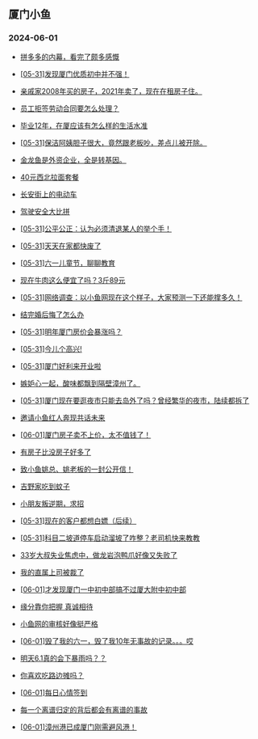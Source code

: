 ## 厦门小鱼 
### 2024-06-01

+ [拼多多的内幕，看完了颇多感慨](http://bbs.xmfish.com/read-htm-tid-18198194.html)

+ [[05-31]发现厦门优质初中并不强！](http://bbs.xmfish.com/read-htm-tid-18198345.html)

+ [亲戚家2008年买的房子，2021年卖了，现在在租房子住。](http://bbs.xmfish.com/read-htm-tid-18198401.html)

+ [员工拒签劳动合同要怎么处理？](http://bbs.xmfish.com/read-htm-tid-18198247.html)

+ [毕业12年，在厦应该有怎么样的生活水准](http://bbs.xmfish.com/read-htm-tid-18198249.html)

+ [[05-31]保洁阿姨胆子很大，竟然跟老板吵，差点儿被开除。](http://bbs.xmfish.com/read-htm-tid-18198350.html)

+ [金龙鱼是外资企业，全是转基因。](http://bbs.xmfish.com/read-htm-tid-18198314.html)

+ [40元西北拉面套餐](http://bbs.xmfish.com/read-htm-tid-18198400.html)

+ [长安街上的电动车](http://bbs.xmfish.com/read-htm-tid-18198181.html)

+ [驾驶安全大比拼](http://bbs.xmfish.com/read-htm-tid-18198184.html)

+ [[05-31]公平公正：认为必须清退某人的举个手！](http://bbs.xmfish.com/read-htm-tid-18198470.html)

+ [[05-31]天天在家都快废了](http://bbs.xmfish.com/read-htm-tid-18198444.html)

+ [[05-31]六一儿童节，聊聊教育](http://bbs.xmfish.com/read-htm-tid-18198471.html)

+ [现在牛肉这么便宜了吗？3斤89元](http://bbs.xmfish.com/read-htm-tid-18198465.html)

+ [[05-31]网络调查：以小鱼网现在这个样子，大家预测一下还能撑多久！](http://bbs.xmfish.com/read-htm-tid-18198388.html)

+ [结完婚后悔了怎么办](http://bbs.xmfish.com/read-htm-tid-18198351.html)

+ [[05-31]明年厦门房价会暴涨吗？](http://bbs.xmfish.com/read-htm-tid-18198521.html)

+ [[05-31]今儿个高兴!](http://bbs.xmfish.com/read-htm-tid-18198530.html)

+ [[05-31]厦门好利来开业啦](http://bbs.xmfish.com/read-htm-tid-18198435.html)

+ [嫉妒心一起，酸味都飘到隔壁漳州了。](http://bbs.xmfish.com/read-htm-tid-18198578.html)

+ [[05-31]厦门现在要逛夜市只能去岛外了吗？曾经繁华的夜市，陆续都拆了](http://bbs.xmfish.com/read-htm-tid-18198421.html)

+ [邀请小鱼红人奔现共话未来](http://bbs.xmfish.com/read-htm-tid-18198597.html)

+ [[06-01]厦门房子卖不上价，太不值钱了！](http://bbs.xmfish.com/read-htm-tid-18198666.html)

+ [有房子比没房子好多了](http://bbs.xmfish.com/read-htm-tid-18198544.html)

+ [致小鱼姚总、姚老板的一封公开信！](http://bbs.xmfish.com/read-htm-tid-18198677.html)

+ [吉野家吃到蚊子](http://bbs.xmfish.com/read-htm-tid-18198560.html)

+ [小朋友叛逆期，求招](http://bbs.xmfish.com/read-htm-tid-18198553.html)

+ [[05-31]现在的客户都想白嫖（后续）](http://bbs.xmfish.com/read-htm-tid-18198594.html)

+ [[05-31]科目二坡道停车启动溜坡了咋整？老司机快来教教](http://bbs.xmfish.com/read-htm-tid-18198552.html)

+ [33岁大叔失业焦虑中，做龙岩泡鸭爪好像又失败了](http://bbs.xmfish.com/read-htm-tid-18198639.html)

+ [我的直属上司被裁了](http://bbs.xmfish.com/read-htm-tid-18198730.html)

+ [[06-01]才发现厦门一中初中部搞不过厦大附中初中部](http://bbs.xmfish.com/read-htm-tid-18198734.html)

+ [缘分靠你把握 真诚相待](http://bbs.xmfish.com/read-htm-tid-18198564.html)

+ [小鱼网的审核好像挺严格](http://bbs.xmfish.com/read-htm-tid-18198567.html)

+ [[06-01]毁了我的六一，毁了我10年无事故的记录。。。哎](http://bbs.xmfish.com/read-htm-tid-18198660.html)

+ [明天6.1真的会下暴雨吗？？](http://bbs.xmfish.com/read-htm-tid-18198635.html)

+ [你喜欢吃路边摊吗？](http://bbs.xmfish.com/read-htm-tid-18198625.html)

+ [[06-01]每日心情签到](http://bbs.xmfish.com/read-htm-tid-18198638.html)

+ [每一个离谱归定的背后都会有离谱的事故](http://bbs.xmfish.com/read-htm-tid-18198636.html)

+ [[06-01]漳州港已成厦门刚需避风港！](http://bbs.xmfish.com/read-htm-tid-18198881.html)

